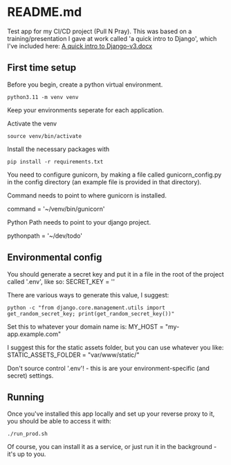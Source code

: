# README.md

Test app for my CI/CD project (Pull N Pray). This was based on a training/presentation I gave at work called 'a quick intro to Django', which I've included here:
[A quick intro to Django-v3.docx](https://github.com/user-attachments/files/16303742/A.quick.intro.to.Django-v3.docx)

## First time setup
Before you begin, create a python virtual environment.

```
python3.11 -m venv venv
```
Keep your environments seperate for each application.

Activate the venv

```
source venv/bin/activate
```

Install the necessary packages with
```
pip install -r requirements.txt
```

You need to configure gunicorn, by making a file called gunicorn_config.py in the config directory (an example file is provided in that directory).

Command needs to point to where gunicorn is installed.

command = '~/venv/bin/gunicorn'

Python Path needs to point to your django project.

pythonpath = '~/dev/todo'


## Environmental config
You should generate a secret key and put it in a file in the root of the project called '.env', like so:
SECRET_KEY = '<your key value here>'

There are various ways to generate this value, I suggest:
```
python -c "from django.core.management.utils import get_random_secret_key; print(get_random_secret_key())"
```

Set this to whatever your domain name is:
MY_HOST = "my-app.example.com"

I suggest this for the static assets folder, but you can use whatever you like:
STATIC_ASSETS_FOLDER = "var/www/static/"

Don't source control '.env'! - this is are your environment-specific (and secret) settings.


## Running

Once you've installed this app locally and set up your reverse proxy to it, you should be able to access it with:

```
./run_prod.sh
```
Of course, you can install it as a service, or just run it in the background - it's up to you.
